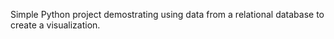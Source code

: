 Simple Python project demostrating using data from a relational database to create a visualization.
